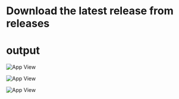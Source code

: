 # Download the latest release from releases

# output
![App View](https://i.imgur.com/je7Er0o.png)

![App View](https://i.imgur.com/OWg9PL1.png)

![App View](https://i.imgur.com/Cjc0IdE.png)
